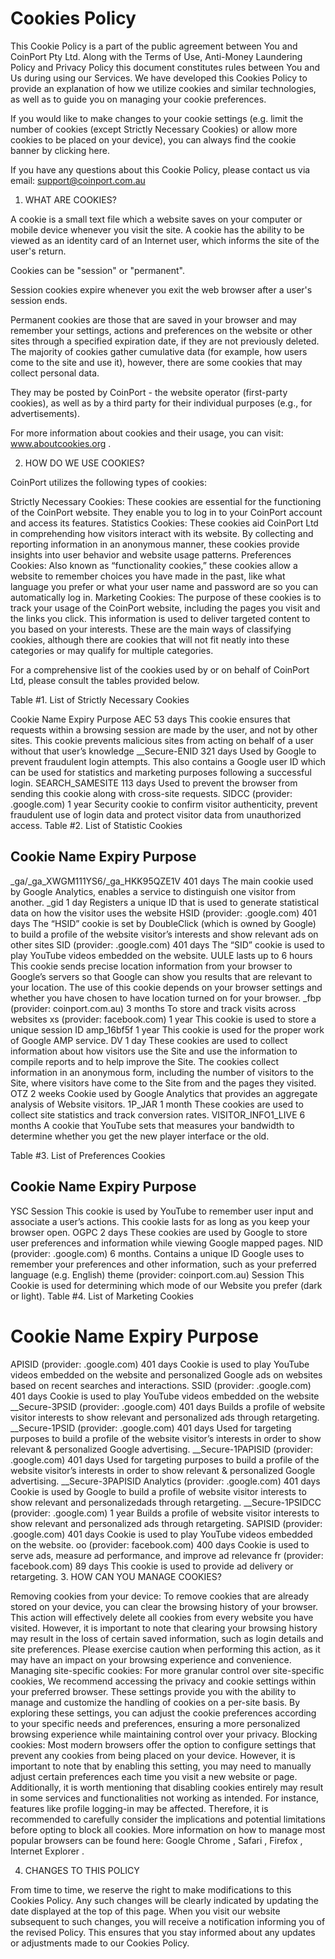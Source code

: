 # Cookies Policy

This Cookie Policy is a part of the public agreement between You and CoinPort Pty Ltd. Along with the Terms of Use, Anti-Money Laundering Policy and Privacy Policy this document constitutes rules between You and Us during using our Services. We have developed this Cookies Policy to provide an explanation of how we utilize cookies and similar technologies, as well as to guide you on managing your cookie preferences.

If you would like to make changes to your cookie settings (e.g. limit the number of cookies (except Strictly Necessary Cookies) or allow more cookies to be placed on your device), you can always find the cookie banner by clicking here.

If you have any questions about this Cookie Policy, please contact us via email: support@coinport.com.au

1. WHAT ARE COOKIES?

A cookie is a small text file which a website saves on your computer or mobile device whenever you visit the site. A cookie has the ability to be viewed as an identity card of an Internet user, which informs the site of the user's return.

Cookies can be "session" or "permanent".

Session cookies expire whenever you exit the web browser after a user's session ends.

Permanent cookies are those that are saved in your browser and may remember your settings, actions and preferences on the website or other sites through a specified expiration date, if they are not previously deleted. The majority of cookies gather cumulative data (for example, how users come to the site and use it), however, there are some cookies that may collect personal data.

They may be posted by CoinPort - the website operator (first-party cookies), as well as by a third party for their individual purposes (e.g., for advertisements).

For more information about cookies and their usage, you can visit: www.aboutcookies.org .

2. HOW DO WE USE COOKIES?

CoinPort utilizes the following types of cookies:

Strictly Necessary Cookies: These cookies are essential for the functioning of the CoinPort website. They enable you to log in to your CoinPort account and access its features.
Statistics Cookies: These cookies aid CoinPort Ltd in comprehending how visitors interact with its website. By collecting and reporting information in an anonymous manner, these cookies provide insights into user behavior and website usage patterns.
Preferences Сookies: Also known as “functionality cookies,” these cookies allow a website to remember choices you have made in the past, like what language you prefer or what your user name and password are so you can automatically log in.
Marketing Cookies: The purpose of these cookies is to track your usage of the CoinPort website, including the pages you visit and the links you click. This information is used to deliver targeted content to you based on your interests.
These are the main ways of classifying cookies, although there are cookies that will not fit neatly into these categories or may qualify for multiple categories.

For a comprehensive list of the cookies used by or on behalf of CoinPort Ltd, please consult the tables provided below.

Table #1. List of Strictly Necessary Cookies

Cookie Name	Expiry	Purpose
AEC	53 days	This cookie ensures that requests within a browsing session are made by the user, and not by other sites. This cookie prevents malicious sites from acting on behalf of a user without that user’s knowledge
__Secure-ENID	321 days	Used by Google to prevent fraudulent login attempts. This also contains a Google user ID which can be used for statistics and marketing purposes following a successful login.
SEARCH_SAMESITE	113 days	Used to prevent the browser from sending this cookie along with cross-site requests.
SIDCC (provider: .google.com)	1 year	Security cookie to confirm visitor authenticity, prevent fraudulent use of login data and protect visitor data from unauthorized access.
Table #2. List of Statistic Cookies

## Cookie Name	Expiry	Purpose

_ga/_ga_XWGM111YS6/_ga_HKK95QZE1V	401 days	The main cookie used by Google Analytics, enables a service to distinguish one visitor from another.
_gid	1 day	Registers a unique ID that is used to generate statistical data on how the visitor uses the website
HSID (provider: .google.com)	401 days	The “HSID” cookie is set by DoubleClick (which is owned by Google) to build a profile of the website visitor’s interests and show relevant ads on other sites
SID (provider: .google.com)	401 days	The “SID” cookie is used to play YouTube videos embedded on the website.
UULE	lasts up to 6 hours	This cookie sends precise location information from your browser to Google’s servers so that Google can show you results that are relevant to your location. The use of this cookie depends on your browser settings and whether you have chosen to have location turned on for your browser.
_fbp (provider: coinport.com.au) 3 months	To store and track visits across websites
xs (provider: facebook.com)	1 year	This cookie is used to store a unique session ID
amp_16bf5f	1 year	This cookie is used for the proper work of Google AMP service.
DV	1 day	These cookies are used to collect information about how visitors use the Site and use the information to compile reports and to help improve the Site. The cookies collect information in an anonymous form, including the number of visitors to the Site, where visitors have come to the Site from and the pages they visited.
OTZ	2 weeks	Сookie used by Google Analytics that provides an aggregate analysis of Website visitors.
1P_JAR	1 month	These cookies are used to collect site statistics and track conversion rates.
VISITOR_INFO1_LIVE	6 months	A cookie that YouTube sets that measures your bandwidth to determine whether you get the new player interface or the old.

Table #3. List of Preferences Cookies

## Cookie Name Expiry Purpose

YSC	Session	This cookie is used by YouTube to remember user input and associate a user’s actions. This cookie lasts for as long as you keep your browser open.
OGPC 2 days	These cookies are used by Google to store user preferences and information while viewing Google mapped pages.
NID (provider: .google.com)	6 months.
Contains a unique ID Google uses to remember your preferences and other information, such as your preferred language (e.g. English)
theme (provider: coinport.com.au)	Session	This Cookie is used for determining which mode of our Website you prefer (dark or light).
Table #4. List of Marketing Cookies

# Cookie Name	Expiry	Purpose

APISID (provider: .google.com)	401 days	Cookie is used to play YouTube videos embedded on the website and personalized Google ads on websites based on recent searches and interactions.
SSID (provider: .google.com)	401 days	Cookie is used to play YouTube videos embedded on the website
__Secure-3PSID (provider: .google.com)	401 days	Builds a profile of website visitor interests to show relevant and personalized ads through retargeting.
__Secure-1PSID (provider: .google.com)	401 days	Used for targeting purposes to build a profile of the website visitor’s interests in order to show relevant & personalized Google advertising.
__Secure-1PAPISID (provider: .google.com)	401 days	Used for targeting purposes to build a profile of the website visitor’s interests in order to show relevant & personalized Google advertising.
__Secure-3PAPISID Analytics (provider: .google.com)	401 days	Cookie is used by Google to build a profile of website visitor interests to show relevant and personalizedads through retargeting.
__Secure-1PSIDCC (provider: .google.com)	1 year	Builds a profile of website visitor interests to show relevant and personalized ads through retargeting.
SAPISID (provider: .google.com)	401 days	Cookie is used to play YouTube videos embedded on the website.
oo (provider: facebook.com)	400 days	Cookie is used to serve ads, measure ad performance, and improve ad relevance
fr (provider: facebook.com)	89 days	This cookie is used to provide ad delivery or retargeting.
3. HOW CAN YOU MANAGE COOKIES?

Removing cookies from your device: To remove cookies that are already stored on your device, you can clear the browsing history of your browser. This action will effectively delete all cookies from every website you have visited. However, it is important to note that clearing your browsing history may result in the loss of certain saved information, such as login details and site preferences. Please exercise caution when performing this action, as it may have an impact on your browsing experience and convenience.
Managing site-specific cookies: For more granular control over site-specific cookies, We recommend accessing the privacy and cookie settings within your preferred browser. These settings provide you with the ability to manage and customize the handling of cookies on a per-site basis. By exploring these settings, you can adjust the cookie preferences according to your specific needs and preferences, ensuring a more personalized browsing experience while maintaining control over your privacy.
Blocking cookies: Most modern browsers offer the option to configure settings that prevent any cookies from being placed on your device. However, it is important to note that by enabling this setting, you may need to manually adjust certain preferences each time you visit a new website or page. Additionally, it is worth mentioning that disabling cookies entirely may result in some services and functionalities not working as intended. For instance, features like profile logging-in may be affected. Therefore, it is recommended to carefully consider the implications and potential limitations before opting to block all cookies.
More information on how to manage most popular browsers can be found here: Google Chrome , Safari , Firefox , Internet Explorer .

4. CHANGES TO THIS POLICY

From time to time, we reserve the right to make modifications to this Cookies Policy. Any such changes will be clearly indicated by updating the date displayed at the top of this page. When you visit our website subsequent to such changes, you will receive a notification informing you of the revised Policy. This ensures that you stay informed about any updates or adjustments made to our Cookies Policy.
